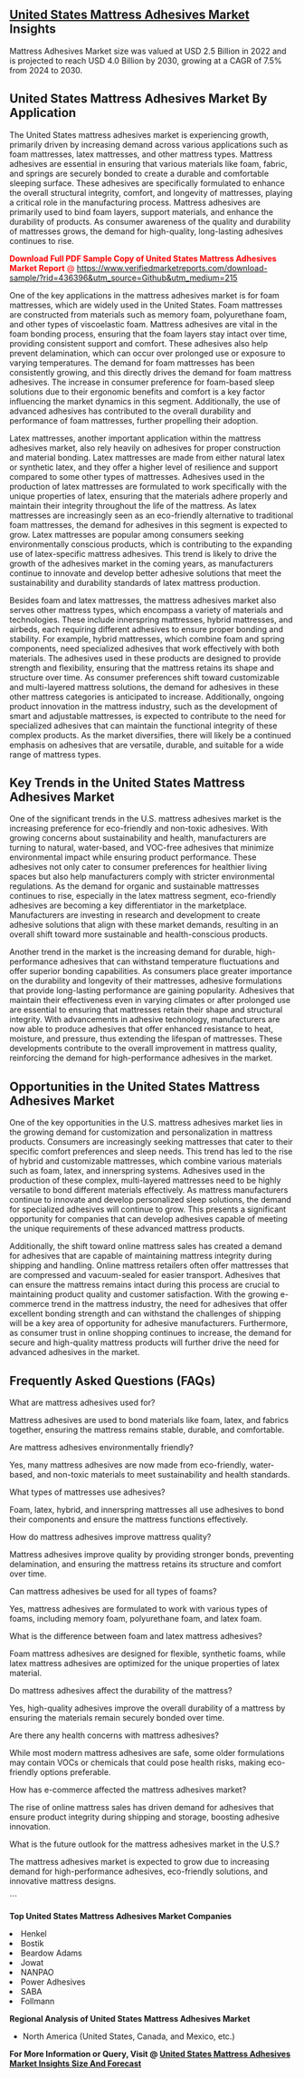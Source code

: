 <h2><a href="https://www.verifiedmarketreports.com/download-sample/?rid=436396&amp;utm_source=Github&amp;utm_medium=215" target="_blank">United States Mattress Adhesives Market</a> Insights</h2><p>Mattress Adhesives Market size was valued at USD 2.5 Billion in 2022 and is projected to reach USD 4.0 Billion by 2030, growing at a CAGR of 7.5% from 2024 to 2030.</p><p> <h2>United States Mattress Adhesives Market By Application</h2> <p>The United States mattress adhesives market is experiencing growth, primarily driven by increasing demand across various applications such as foam mattresses, latex mattresses, and other mattress types. Mattress adhesives are essential in ensuring that various materials like foam, fabric, and springs are securely bonded to create a durable and comfortable sleeping surface. These adhesives are specifically formulated to enhance the overall structural integrity, comfort, and longevity of mattresses, playing a critical role in the manufacturing process. Mattress adhesives are primarily used to bind foam layers, support materials, and enhance the durability of products. As consumer awareness of the quality and durability of mattresses grows, the demand for high-quality, long-lasting adhesives continues to rise. <p><span class=""><span style="color: #ff0000;"><strong>Download Full PDF Sample Copy of United States Mattress Adhesives Market Report</strong> @ </span><a href="https://www.verifiedmarketreports.com/download-sample/?rid=436396&amp;utm_source=Github&amp;utm_medium=215" target="_blank">https://www.verifiedmarketreports.com/download-sample/?rid=436396&amp;utm_source=Github&amp;utm_medium=215</a></span></p> <p>One of the key applications in the mattress adhesives market is for foam mattresses, which are widely used in the United States. Foam mattresses are constructed from materials such as memory foam, polyurethane foam, and other types of viscoelastic foam. Mattress adhesives are vital in the foam bonding process, ensuring that the foam layers stay intact over time, providing consistent support and comfort. These adhesives also help prevent delamination, which can occur over prolonged use or exposure to varying temperatures. The demand for foam mattresses has been consistently growing, and this directly drives the demand for foam mattress adhesives. The increase in consumer preference for foam-based sleep solutions due to their ergonomic benefits and comfort is a key factor influencing the market dynamics in this segment. Additionally, the use of advanced adhesives has contributed to the overall durability and performance of foam mattresses, further propelling their adoption. <p>Latex mattresses, another important application within the mattress adhesives market, also rely heavily on adhesives for proper construction and material bonding. Latex mattresses are made from either natural latex or synthetic latex, and they offer a higher level of resilience and support compared to some other types of mattresses. Adhesives used in the production of latex mattresses are formulated to work specifically with the unique properties of latex, ensuring that the materials adhere properly and maintain their integrity throughout the life of the mattress. As latex mattresses are increasingly seen as an eco-friendly alternative to traditional foam mattresses, the demand for adhesives in this segment is expected to grow. Latex mattresses are popular among consumers seeking environmentally conscious products, which is contributing to the expanding use of latex-specific mattress adhesives. This trend is likely to drive the growth of the adhesives market in the coming years, as manufacturers continue to innovate and develop better adhesive solutions that meet the sustainability and durability standards of latex mattress production. <p>Besides foam and latex mattresses, the mattress adhesives market also serves other mattress types, which encompass a variety of materials and technologies. These include innerspring mattresses, hybrid mattresses, and airbeds, each requiring different adhesives to ensure proper bonding and stability. For example, hybrid mattresses, which combine foam and spring components, need specialized adhesives that work effectively with both materials. The adhesives used in these products are designed to provide strength and flexibility, ensuring that the mattress retains its shape and structure over time. As consumer preferences shift toward customizable and multi-layered mattress solutions, the demand for adhesives in these other mattress categories is anticipated to increase. Additionally, ongoing product innovation in the mattress industry, such as the development of smart and adjustable mattresses, is expected to contribute to the need for specialized adhesives that can maintain the functional integrity of these complex products. As the market diversifies, there will likely be a continued emphasis on adhesives that are versatile, durable, and suitable for a wide range of mattress types. <h2>Key Trends in the United States Mattress Adhesives Market</h2> <p>One of the significant trends in the U.S. mattress adhesives market is the increasing preference for eco-friendly and non-toxic adhesives. With growing concerns about sustainability and health, manufacturers are turning to natural, water-based, and VOC-free adhesives that minimize environmental impact while ensuring product performance. These adhesives not only cater to consumer preferences for healthier living spaces but also help manufacturers comply with stricter environmental regulations. As the demand for organic and sustainable mattresses continues to rise, especially in the latex mattress segment, eco-friendly adhesives are becoming a key differentiator in the marketplace. Manufacturers are investing in research and development to create adhesive solutions that align with these market demands, resulting in an overall shift toward more sustainable and health-conscious products. <p>Another trend in the market is the increasing demand for durable, high-performance adhesives that can withstand temperature fluctuations and offer superior bonding capabilities. As consumers place greater importance on the durability and longevity of their mattresses, adhesive formulations that provide long-lasting performance are gaining popularity. Adhesives that maintain their effectiveness even in varying climates or after prolonged use are essential to ensuring that mattresses retain their shape and structural integrity. With advancements in adhesive technology, manufacturers are now able to produce adhesives that offer enhanced resistance to heat, moisture, and pressure, thus extending the lifespan of mattresses. These developments contribute to the overall improvement in mattress quality, reinforcing the demand for high-performance adhesives in the market. <h2>Opportunities in the United States Mattress Adhesives Market</h2> <p>One of the key opportunities in the U.S. mattress adhesives market lies in the growing demand for customization and personalization in mattress products. Consumers are increasingly seeking mattresses that cater to their specific comfort preferences and sleep needs. This trend has led to the rise of hybrid and customizable mattresses, which combine various materials such as foam, latex, and innerspring systems. Adhesives used in the production of these complex, multi-layered mattresses need to be highly versatile to bond different materials effectively. As mattress manufacturers continue to innovate and develop personalized sleep solutions, the demand for specialized adhesives will continue to grow. This presents a significant opportunity for companies that can develop adhesives capable of meeting the unique requirements of these advanced mattress products. <p>Additionally, the shift toward online mattress sales has created a demand for adhesives that are capable of maintaining mattress integrity during shipping and handling. Online mattress retailers often offer mattresses that are compressed and vacuum-sealed for easier transport. Adhesives that can ensure the mattress remains intact during this process are crucial to maintaining product quality and customer satisfaction. With the growing e-commerce trend in the mattress industry, the need for adhesives that offer excellent bonding strength and can withstand the challenges of shipping will be a key area of opportunity for adhesive manufacturers. Furthermore, as consumer trust in online shopping continues to increase, the demand for secure and high-quality mattress products will further drive the need for advanced adhesives in the market. <h2>Frequently Asked Questions (FAQs)</h2> <p>What are mattress adhesives used for?</p> <p>Mattress adhesives are used to bond materials like foam, latex, and fabrics together, ensuring the mattress remains stable, durable, and comfortable.</p> <p>Are mattress adhesives environmentally friendly?</p> <p>Yes, many mattress adhesives are now made from eco-friendly, water-based, and non-toxic materials to meet sustainability and health standards.</p> <p>What types of mattresses use adhesives?</p> <p>Foam, latex, hybrid, and innerspring mattresses all use adhesives to bond their components and ensure the mattress functions effectively.</p> <p>How do mattress adhesives improve mattress quality?</p> <p>Mattress adhesives improve quality by providing stronger bonds, preventing delamination, and ensuring the mattress retains its structure and comfort over time.</p> <p>Can mattress adhesives be used for all types of foams?</p> <p>Yes, mattress adhesives are formulated to work with various types of foams, including memory foam, polyurethane foam, and latex foam.</p> <p>What is the difference between foam and latex mattress adhesives?</p> <p>Foam mattress adhesives are designed for flexible, synthetic foams, while latex mattress adhesives are optimized for the unique properties of latex material.</p> <p>Do mattress adhesives affect the durability of the mattress?</p> <p>Yes, high-quality adhesives improve the overall durability of a mattress by ensuring the materials remain securely bonded over time.</p> <p>Are there any health concerns with mattress adhesives?</p> <p>While most modern mattress adhesives are safe, some older formulations may contain VOCs or chemicals that could pose health risks, making eco-friendly options preferable.</p> <p>How has e-commerce affected the mattress adhesives market?</p> <p>The rise of online mattress sales has driven demand for adhesives that ensure product integrity during shipping and storage, boosting adhesive innovation.</p> <p>What is the future outlook for the mattress adhesives market in the U.S.?</p> <p>The mattress adhesives market is expected to grow due to increasing demand for high-performance adhesives, eco-friendly solutions, and innovative mattress designs.</p> ```</p><p><strong>Top United States Mattress Adhesives Market Companies</strong></p><div data-test-id=""><p><li>Henkel</li><li> Bostik</li><li> Beardow Adams</li><li> Jowat</li><li> NANPAO</li><li> Power Adhesives</li><li> SABA</li><li> Follmann</li></p><div><strong>Regional Analysis of&nbsp;United States Mattress Adhesives Market</strong></div><ul><li dir="ltr"><p dir="ltr">North America&nbsp;(United States, Canada, and Mexico, etc.)</p></li></ul><p><strong>For More Information or Query, Visit @&nbsp;</strong><strong><a href="https://www.verifiedmarketreports.com/product/mattress-adhesives-market/?utm_source=Github&amp;utm_medium=215" target="_blank">United States Mattress Adhesives Market Insights Size And Forecast</a></strong></p></div>

